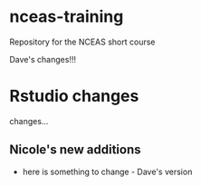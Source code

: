 # nceas-training
Repository for the NCEAS short course

Dave's changes!!!

# Rstudio changes

changes...


## Nicole's new additions

- here is something to change - Dave's version